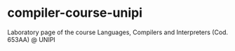 # compiler-course-unipi
Laboratory page of the course Languages, Compilers and Interpreters (Cod. 653AA) @ UNIPI
